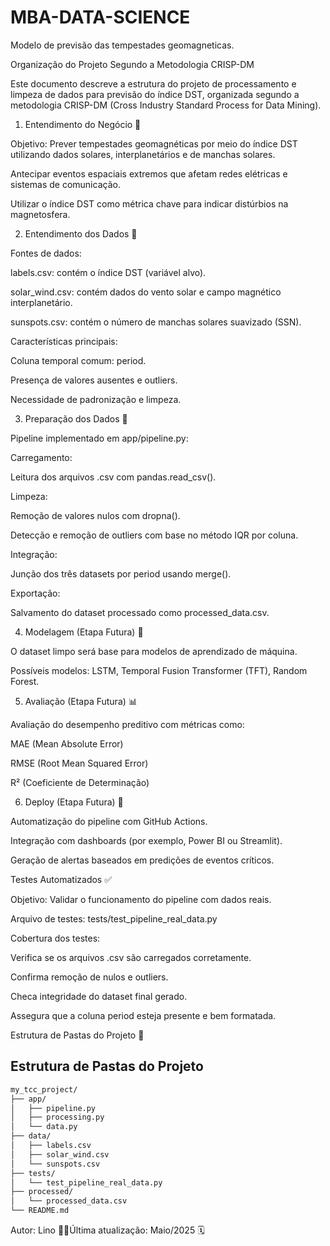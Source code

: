 # MBA-DATA-SCIENCE
Modelo de previsão das tempestades geomagneticas.

Organização do Projeto Segundo a Metodologia CRISP-DM

Este documento descreve a estrutura do projeto de processamento e limpeza de dados para previsão do índice DST, organizada segundo a metodologia CRISP-DM (Cross Industry Standard Process for Data Mining).



1. Entendimento do Negócio 🚀

Objetivo: Prever tempestades geomagnéticas por meio do índice DST utilizando dados solares, interplanetários e de manchas solares.

Antecipar eventos espaciais extremos que afetam redes elétricas e sistemas de comunicação.

Utilizar o índice DST como métrica chave para indicar distúrbios na magnetosfera.

2. Entendimento dos Dados 🧠

Fontes de dados:

labels.csv: contém o índice DST (variável alvo).

solar_wind.csv: contém dados do vento solar e campo magnético interplanetário.

sunspots.csv: contém o número de manchas solares suavizado (SSN).

Características principais:

Coluna temporal comum: period.

Presença de valores ausentes e outliers.

Necessidade de padronização e limpeza.

3. Preparação dos Dados 🔧

Pipeline implementado em app/pipeline.py:

Carregamento:

Leitura dos arquivos .csv com pandas.read_csv().

Limpeza:

Remoção de valores nulos com dropna().

Detecção e remoção de outliers com base no método IQR por coluna.

Integração:

Junção dos três datasets por period usando merge().

Exportação:

Salvamento do dataset processado como processed_data.csv.

4. Modelagem (Etapa Futura) 🤖

O dataset limpo será base para modelos de aprendizado de máquina.

Possíveis modelos: LSTM, Temporal Fusion Transformer (TFT), Random Forest.

5. Avaliação (Etapa Futura) 📊

Avaliação do desempenho preditivo com métricas como:

MAE (Mean Absolute Error)

RMSE (Root Mean Squared Error)

R² (Coeficiente de Determinação)

6. Deploy (Etapa Futura) 🚢

Automatização do pipeline com GitHub Actions.

Integração com dashboards (por exemplo, Power BI ou Streamlit).

Geração de alertas baseados em predições de eventos críticos.



Testes Automatizados ✅

Objetivo: Validar o funcionamento do pipeline com dados reais.

Arquivo de testes: tests/test_pipeline_real_data.py

Cobertura dos testes:

Verifica se os arquivos .csv são carregados corretamente.

Confirma remoção de nulos e outliers.

Checa integridade do dataset final gerado.

Assegura que a coluna period esteja presente e bem formatada.

Estrutura de Pastas do Projeto 📁

## Estrutura de Pastas do Projeto

```bash
my_tcc_project/
├── app/
│   ├── pipeline.py
│   ├── processing.py
│   └── data.py
├── data/
│   ├── labels.csv
│   ├── solar_wind.csv
│   └── sunspots.csv
├── tests/
│   └── test_pipeline_real_data.py
├── processed/
│   └── processed_data.csv
└── README.md
```

Autor: Lino 👨‍🚀Última atualização: Maio/2025 🗓️
